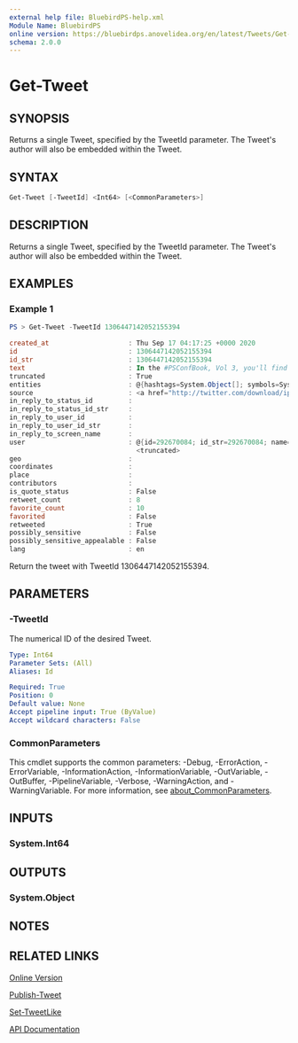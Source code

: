 ```yaml
---
external help file: BluebirdPS-help.xml
Module Name: BluebirdPS
online version: https://bluebirdps.anovelidea.org/en/latest/Tweets/Get-Tweet
schema: 2.0.0
---
```


# Get-Tweet

## SYNOPSIS

Returns a single Tweet, specified by the TweetId parameter. The Tweet's author will also be embedded within the Tweet.

## SYNTAX

```powershell
Get-Tweet [-TweetId] <Int64> [<CommonParameters>]
```

## DESCRIPTION

Returns a single Tweet, specified by the TweetId parameter. The Tweet's author will also be embedded within the Tweet.

## EXAMPLES

### Example 1

```powershell
PS > Get-Tweet -TweetId 1306447142052155394

created_at                    : Thu Sep 17 04:17:25 +0000 2020
id                            : 1306447142052155394
id_str                        : 1306447142052155394
text                          : In the #PSConfBook, Vol 3, you'll find 22 chapters containing great information on using #PowerShell for systems ma… https://t.co/e2rH22110h
truncated                     : True
entities                      : @{hashtags=System.Object[]; symbols=System.Object[]; user_mentions=System.Object[]; urls=System.Object[]}
source                        : <a href="http://twitter.com/download/iphone" rel="nofollow">Twitter for iPhone</a>
in_reply_to_status_id         :
in_reply_to_status_id_str     :
in_reply_to_user_id           :
in_reply_to_user_id_str       :
in_reply_to_screen_name       :
user                          : @{id=292670084; id_str=292670084; name=Dave Carroll; screen_name=thedavecarroll;
                                <truncated>
geo                           :
coordinates                   :
place                         :
contributors                  :
is_quote_status               : False
retweet_count                 : 8
favorite_count                : 10
favorited                     : False
retweeted                     : True
possibly_sensitive            : False
possibly_sensitive_appealable : False
lang                          : en
```

Return the tweet with TweetId 1306447142052155394.

## PARAMETERS

### -TweetId

The numerical ID of the desired Tweet.

```yaml
Type: Int64
Parameter Sets: (All)
Aliases: Id

Required: True
Position: 0
Default value: None
Accept pipeline input: True (ByValue)
Accept wildcard characters: False
```

### CommonParameters

This cmdlet supports the common parameters: -Debug, -ErrorAction, -ErrorVariable, -InformationAction, -InformationVariable, -OutVariable, -OutBuffer, -PipelineVariable, -Verbose, -WarningAction, and -WarningVariable. For more information, see [about_CommonParameters](http://go.microsoft.com/fwlink/?LinkID=113216).

## INPUTS

### System.Int64

## OUTPUTS

### System.Object

## NOTES

## RELATED LINKS

[Online Version](https://bluebirdps.anovelidea.org/en/latest/Tweets/Get-Tweet)

[Publish-Tweet](https://bluebirdps.anovelidea.org/en/latest/Tweets/Publish-Tweet)

[Set-TweetLike](https://bluebirdps.anovelidea.org/en/latest/Tweets/Set-TweetLike)

[API Documentation](https://developer.twitter.com/en/docs/twitter-api/v1/tweets/post-and-engage/api-reference/get-statuses-show-id)
